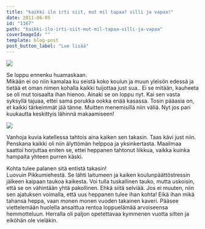 ```yaml
---
title: "kaikki ilo irti siit, mut mil tapaa? villi ja vapaa!"
date: 2011-06-05
id: "1167"
path: "kaikki-ilo-irti-siit-mut-mil-tapaa-villi-ja-vapaa"
coverImageId: ""
template: blog-post
post_button_label: "Lue lisää"
---
```


[![](/images/P%25C3%25A4%25C3%25A4tt%25C3%25B6jutut+023.jpg)](http://3.bp.blogspot.com/-HaqfbHbdo4Y/TeuhDS3em6I/AAAAAAAAAGg/59W5YspCJPw/s1600/P%25C3%25A4%25C3%25A4tt%25C3%25B6jutut+023.jpg)

Se loppu ennenku huamaskaan.  
Mikään ei oo niin kamalaa ku seistä koko koulun ja muun yleisön edessä ja tietää et oman nimen kohalla kaikki tuijottaa just sua.. Ei se mitään, kauheeta se oli mut toisaalta ihan hienoo. Ainaki se on loppu nyt. Kai sen vasta syksyllä tajuaa, ettei sama porukka ookka enää kasassa. Tosin pääasia on, et kaikki tärkeimmät jää tänne. Muitten menemisillä niin väliä. Nyt jos pari kuukautta keskittyis lähinnä makaamiseen!

[![](/images/nimet%25C3%25B6n38.jpg)](http://1.bp.blogspot.com/-5Nj21cdsWeI/Teum6DMzyvI/AAAAAAAAAGs/SQEXSxVsMgk/s1600/nimet%25C3%25B6n38.jpg)

Vanhoja kuvia katellessa tahtois aina kaiken sen takasin. Taas kävi just niin. Penskana kaikki oli niin älyttömän helppoa ja yksinkertasta. Maailmaa saattoi horjuttaa eniten se, ettei heppanen tahtonut liikkua, vaikka kuinka hampaita yhteen purren käski.

Kohta tulee palanen sitä entistä takasin!  
Luovuin Pikkumiehestä. Se lähti laitumeen ja kaiken koulunpäättöstressin jälkeen kaipaan taukoa kaikesta. Voi tulla tuskallinen tauko, mutta uskoisin, että se on vähintään yhtä pakollinen. Ehkä siitä selviää. Jos ei muuten, niin sen ajatuksen voimalla, että uus heppanen tulee ihan kohta! Eikä ihan mikä tahansa heppa, vaan monen monen vuoden takainen kaveri. Pääsee viettelemään huolella ansaittua rentoa loppuelämää arvoiseensa hemmotteluun. Herralla oli paljon opetettavaa kymmenen vuotta sitten ja eiköhän ole vieläkin.
